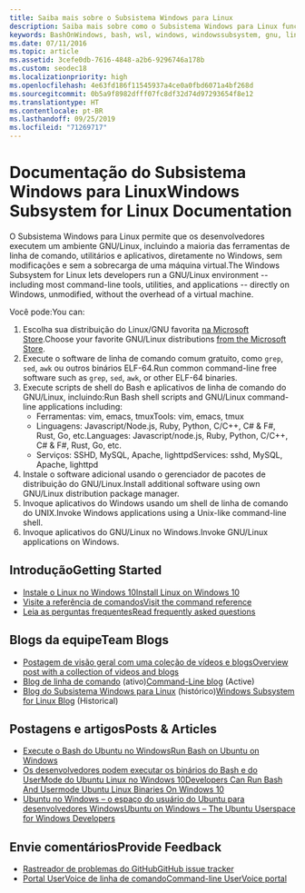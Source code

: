 ```yaml
---
title: Saiba mais sobre o Subsistema Windows para Linux
description: Saiba mais sobre como o Subsistema Windows para Linux funciona.
keywords: BashOnWindows, bash, wsl, windows, windowssubsystem, gnu, linux
ms.date: 07/11/2016
ms.topic: article
ms.assetid: 3cefe0db-7616-4848-a2b6-9296746a178b
ms.custom: seodec18
ms.localizationpriority: high
ms.openlocfilehash: 4e63fd186f11545937a4ce0a0fbd6071a4bf268d
ms.sourcegitcommit: 0b5a9f8982dfff07fc8df32d74d97293654f8e12
ms.translationtype: HT
ms.contentlocale: pt-BR
ms.lasthandoff: 09/25/2019
ms.locfileid: "71269717"
---
```

# <a name="windows-subsystem-for-linux-documentation"></a><span data-ttu-id="2248a-104">Documentação do Subsistema Windows para Linux</span><span class="sxs-lookup"><span data-stu-id="2248a-104">Windows Subsystem for Linux Documentation</span></span>

<span data-ttu-id="2248a-105">O Subsistema Windows para Linux permite que os desenvolvedores executem um ambiente GNU/Linux, incluindo a maioria das ferramentas de linha de comando, utilitários e aplicativos, diretamente no Windows, sem modificações e sem a sobrecarga de uma máquina virtual.</span><span class="sxs-lookup"><span data-stu-id="2248a-105">The Windows Subsystem for Linux lets developers run a GNU/Linux environment -- including most command-line tools, utilities, and applications -- directly on Windows, unmodified, without the overhead of a virtual machine.</span></span>  

<span data-ttu-id="2248a-106">Você pode:</span><span class="sxs-lookup"><span data-stu-id="2248a-106">You can:</span></span>

1. <span data-ttu-id="2248a-107">Escolha sua distribuição do Linux/GNU favorita [na Microsoft Store](https://aka.ms/wslstore).</span><span class="sxs-lookup"><span data-stu-id="2248a-107">Choose your favorite GNU/Linux distributions [from the Microsoft Store](https://aka.ms/wslstore).</span></span>
1. <span data-ttu-id="2248a-108">Execute o software de linha de comando comum gratuito, como `grep`, `sed`, `awk` ou outros binários ELF-64.</span><span class="sxs-lookup"><span data-stu-id="2248a-108">Run common command-line free software such as `grep`, `sed`, `awk`, or other ELF-64 binaries.</span></span> 
1. <span data-ttu-id="2248a-109">Execute scripts de shell do Bash e aplicativos de linha de comando do GNU/Linux, incluindo:</span><span class="sxs-lookup"><span data-stu-id="2248a-109">Run Bash shell scripts and GNU/Linux command-line applications including:</span></span>  
    * <span data-ttu-id="2248a-110">Ferramentas: vim, emacs, tmux</span><span class="sxs-lookup"><span data-stu-id="2248a-110">Tools: vim, emacs, tmux</span></span>
    * <span data-ttu-id="2248a-111">Linguagens: Javascript/Node.js, Ruby, Python, C/C++, C# & F#, Rust, Go, etc.</span><span class="sxs-lookup"><span data-stu-id="2248a-111">Languages: Javascript/node.js, Ruby, Python, C/C++, C# & F#, Rust, Go, etc.</span></span>
    * <span data-ttu-id="2248a-112">Serviços: SSHD, MySQL, Apache, lighttpd</span><span class="sxs-lookup"><span data-stu-id="2248a-112">Services: sshd, MySQL, Apache, lighttpd</span></span>
1. <span data-ttu-id="2248a-113">Instale o software adicional usando o gerenciador de pacotes de distribuição do GNU/Linux.</span><span class="sxs-lookup"><span data-stu-id="2248a-113">Install additional software using own GNU/Linux distribution package manager.</span></span>
1. <span data-ttu-id="2248a-114">Invoque aplicativos do Windows usando um shell de linha de comando do UNIX.</span><span class="sxs-lookup"><span data-stu-id="2248a-114">Invoke Windows applications using a Unix-like command-line shell.</span></span>
1. <span data-ttu-id="2248a-115">Invoque aplicativos do GNU/Linux no Windows.</span><span class="sxs-lookup"><span data-stu-id="2248a-115">Invoke GNU/Linux applications on Windows.</span></span>

## <a name="getting-started"></a><span data-ttu-id="2248a-116">Introdução</span><span class="sxs-lookup"><span data-stu-id="2248a-116">Getting Started</span></span>

* [<span data-ttu-id="2248a-117">Instale o Linux no Windows 10</span><span class="sxs-lookup"><span data-stu-id="2248a-117">Install Linux on Windows 10</span></span>](install-win10.md)
* [<span data-ttu-id="2248a-118">Visite a referência de comandos</span><span class="sxs-lookup"><span data-stu-id="2248a-118">Visit the command reference</span></span>](reference.md)
* [<span data-ttu-id="2248a-119">Leia as perguntas frequentes</span><span class="sxs-lookup"><span data-stu-id="2248a-119">Read frequently asked questions</span></span>](faq.md)

## <a name="team-blogs"></a><span data-ttu-id="2248a-120">Blogs da equipe</span><span class="sxs-lookup"><span data-stu-id="2248a-120">Team Blogs</span></span>
*  [<span data-ttu-id="2248a-121">Postagem de visão geral com uma coleção de vídeos e blogs</span><span class="sxs-lookup"><span data-stu-id="2248a-121">Overview post with a collection of videos and blogs</span></span>](https://blogs.msdn.microsoft.com/commandline/learn-about-windows-console-and-windows-subsystem-for-linux-wsl/)
* <span data-ttu-id="2248a-122">[Blog de linha de comando](https://blogs.msdn.microsoft.com/commandline/) (ativo)</span><span class="sxs-lookup"><span data-stu-id="2248a-122">[Command-Line blog](https://blogs.msdn.microsoft.com/commandline/) (Active)</span></span>
* <span data-ttu-id="2248a-123">[Blog do Subsistema Windows para Linux](https://blogs.msdn.microsoft.com/wsl/) (histórico)</span><span class="sxs-lookup"><span data-stu-id="2248a-123">[Windows Subsystem for Linux Blog](https://blogs.msdn.microsoft.com/wsl/) (Historical)</span></span>

## <a name="posts--articles"></a><span data-ttu-id="2248a-124">Postagens e artigos</span><span class="sxs-lookup"><span data-stu-id="2248a-124">Posts & Articles</span></span>
* [<span data-ttu-id="2248a-125">Execute o Bash do Ubuntu no Windows</span><span class="sxs-lookup"><span data-stu-id="2248a-125">Run Bash on Ubuntu on Windows</span></span>](https://blogs.windows.com/buildingapps/2016/03/30/run-bash-on-ubuntu-on-windows/)
* [<span data-ttu-id="2248a-126">Os desenvolvedores podem executar os binários do Bash e do UserMode do Ubuntu Linux no Windows 10</span><span class="sxs-lookup"><span data-stu-id="2248a-126">Developers Can Run Bash And Usermode Ubuntu Linux Binaries On Windows 10</span></span>](https://www.hanselman.com/blog/DevelopersCanRunBashShellAndUsermodeUbuntuLinuxBinariesOnWindows10.aspx)
* [<span data-ttu-id="2248a-127">Ubuntu no Windows – o espaço do usuário do Ubuntu para desenvolvedores Windows</span><span class="sxs-lookup"><span data-stu-id="2248a-127">Ubuntu on Windows – The Ubuntu Userspace for Windows Developers</span></span>](https://insights.ubuntu.com/2016/03/30/ubuntu-on-windows-the-ubuntu-userspace-for-windows-developers/) 

## <a name="provide-feedback"></a><span data-ttu-id="2248a-128">Envie comentários</span><span class="sxs-lookup"><span data-stu-id="2248a-128">Provide Feedback</span></span>
* [<span data-ttu-id="2248a-129">Rastreador de problemas do GitHub</span><span class="sxs-lookup"><span data-stu-id="2248a-129">GitHub issue tracker</span></span>](https://github.com/Microsoft/BashOnWindows/issues)
* [<span data-ttu-id="2248a-130">Portal UserVoice de linha de comando</span><span class="sxs-lookup"><span data-stu-id="2248a-130">Command-line UserVoice portal</span></span>](https://wpdev.uservoice.com/forums/266908-command-prompt-console-bash-on-ubuntu-on-windo/category/161892-bash)
